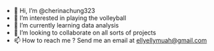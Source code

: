 - 👋 Hi, I’m @cherinachung323
- 👀 I’m interested in playing the volleyball
- 🌱 I’m currently learning data analysis
- 💞️ I’m looking to collaborate on all sorts of projects
- 📫 How to reach me ? Send me an email at ellyellymuah@gmail.com

<!---
cherinachung323/cherinachung323 is a ✨ special ✨ repository because its `README.md` (this file) appears on your GitHub profile.
You can click the Preview link to take a look at your changes.
--->
